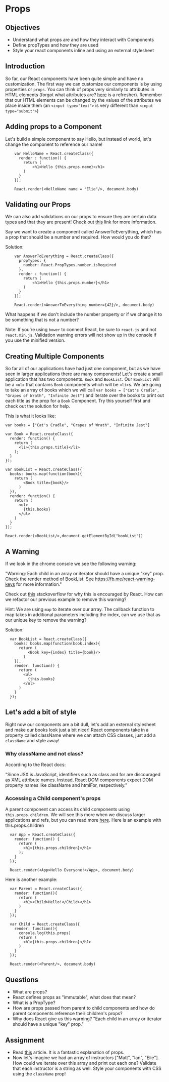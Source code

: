 # Props

## Objectives

- Understand what props are and how they interact with Components
- Define propTypes and how they are used
- Style your react components inline and using an external stylesheet

## Introduction

So far, our React components have been quite simple and have no customization. The first way we can customize our components is by using properties or `props`. You can think of props very similarly to attributes in HTML elements (forgot what attributes are? [here](https://www.google.com/search?q=html+attributes&oq=html+attributes&aqs=chrome..69i57l2j69i59j69i60l3.1677j0j1&sourceid=chrome&es_sm=119&ie=UTF-8) is a refresher). Remember that our HTML elements can be changed by the values of the attributes we place inside them (an `<input type="text">` is very different than `<input type="submit">`)

## Adding props to a Component

Let's build a simple component to say Hello, but instead of world, let's change the component to reference our name!

```
    var HelloName = React.createClass({
      render : function() {
        return (
            <h1>Hello {this.props.name}</h1>
        )
      }
    });

    React.render(<HelloName name = "Elie"/>, document.body)
```

## Validating our Props

We can also add validations on our props to ensure they are certain data types and that they are present! Check out [this](https://facebook.github.io/react/docs/reusable-components.html) link for more information. 

Say we want to create a component called AnswerToEverything, which has a prop that should be a number and required. How would you do that? 

Solution:

```
    var AnswerToEverything = React.createClass({
      propTypes: {
        number: React.PropTypes.number.isRequired
      },
      render : function() {
        return (
            <h1>Hello {this.props.number}</h1>
        )
      }
    });

    React.render(<AnswerToEverything number={42}/>, document.body)
```

What happens if we don't include the number property or if we change it to be something that is not a number?

Note: If you're using `bower` to connect React, be sure to `react.js` and not `react.min.js`. Validation warning errors will not show up in the console if you use the minified version.

## Creating Multiple Components

So far all of our applications have had just one component, but as we have seen in larger applications there are many components! Let's create a small application that has two components. `Book` and `BookList`. Our `BookList` will be a `<ul>` that contains `Book` components which will be `<li>`s. We are going to take an array of books which we will call `var books = ["Cat's Cradle", "Grapes of Wrath", "Infinite Jest"]` and iterate over the books to print out each title as the prop for a `Book` Component. Try this yourself first and check out the solution for help.

This is what it looks like:

```
var books = ["Cat's Cradle", "Grapes of Wrath", "Infinite Jest"]

var Book = React.createClass({
  render: function() {
    return (
      <li>{this.props.title}</li>
    );
  }
});

var BookList = React.createClass({
  books: books.map(function(book){
    return (
        <Book title={book}/>
      )
  }),
  render: function() {
    return (
      <ul>
        {this.books}
      </ul>
    )
  }
});

React.render(<BookList/>,document.getElementById("bookList"))  
```

## A Warning

If we look in the chrome console we see the following warning: 

"Warning: Each child in an array or iterator should have a unique "key" prop. Check the render method of BookList. See https://fb.me/react-warning-keys for more information."

Check out [this](http://stackoverflow.com/questions/28329382/understanding-unique-keys-for-array-children-in-react-js) stackoverflow for why this is encouraged by React. How can we refactor our previous example to remove this warning? 

Hint: We are using `map` to iterate over our array. The callback function to map takes in additional parameters including the index, can we use that as our unique key to remove the warning?

Solution:

```
  var BookList = React.createClass({
    books: books.map(function(book,index){
      return (
          <Book key={index} title={book}/>
        )
    }),
    render: function() {
      return (
        <ul>
          {this.books}
        </ul>
      )
    }
  });
```

## Let's add a bit of style

Right now our components are a bit dull, let's add an external stylesheet and make our books look just a bit nicer! React components take in a property called className where we can attach CSS classes, just add a `className` and style away!

### Why className and not class? 

According to the React docs:

"Since JSX is JavaScript, identifiers such as class and for are discouraged as XML attribute names. Instead, React DOM components expect DOM property names like className and htmlFor, respectively."

### Accessing a Child component's props

A parent component can access its child components using `this.props.children`. We will see this more when we discuss larger applications and refs, but you can read more [here](https://facebook.github.io/react/tips/children-props-type.html). Here is an example with this.props.children

```
  var App = React.createClass({
    render: function() {
      return (
        <h1>{this.props.children}</h1>
      );
    }
  });

  React.render(<App>Hello Everyone!</App>, document.body)
```

Here is another example:

```
  var Parent = React.createClass({
    render: function(){
      return (
        <h1><Child>Hello!</Child></h1>
      )
    }
  });

  var Child = React.createClass({
    render: function(){
      console.log(this.props)
      return (
        <h1>{this.props.children}</h1>
      )
    }
  });

  React.render(<Parent/>, document.body)
```

## Questions

* What are props?
* React defines props as "immutable", what does that mean?
* What is a PropType?
* How are props passed from parent to child components and how do parent components reference their children's props?
* Why does React give us this warning? "Each child in an array or iterator should have a unique "key" prop."

## Assignment 

* Read [this](https://medium.com/react-tutorials/react-properties-ef11cd55caa0) article. It is a fantastic explanation of props. 
* Now let's imagine we had an array of instructors ["Matt", "Ian", "Elie"]. How could we iterate over this array and print out each one? Validate that each instructor is a string as well. Style your components with CSS using the `className` prop!
